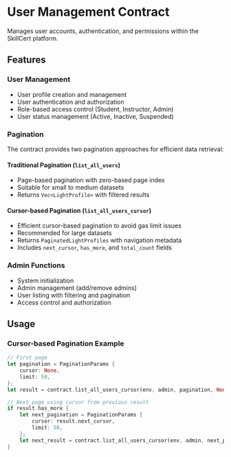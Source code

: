 # User Management Contract

Manages user accounts, authentication, and permissions within the SkillCert platform.

## Features

### User Management
- User profile creation and management
- User authentication and authorization
- Role-based access control (Student, Instructor, Admin)
- User status management (Active, Inactive, Suspended)

### Pagination
The contract provides two pagination approaches for efficient data retrieval:

#### Traditional Pagination (`list_all_users`)
- Page-based pagination with zero-based page index
- Suitable for small to medium datasets
- Returns `Vec<LightProfile>` with filtered results

#### Cursor-based Pagination (`list_all_users_cursor`)
- Efficient cursor-based pagination to avoid gas limit issues
- Recommended for large datasets
- Returns `PaginatedLightProfiles` with navigation metadata
- Includes `next_cursor`, `has_more`, and `total_count` fields

### Admin Functions
- System initialization
- Admin management (add/remove admins)
- User listing with filtering and pagination
- Access control and authorization

## Usage

### Cursor-based Pagination Example
```rust
// First page
let pagination = PaginationParams {
    cursor: None,
    limit: 50,
};
let result = contract.list_all_users_cursor(env, admin, pagination, None, None);

// Next page using cursor from previous result
if result.has_more {
    let next_pagination = PaginationParams {
        cursor: result.next_cursor,
        limit: 50,
    };
    let next_result = contract.list_all_users_cursor(env, admin, next_pagination, None, None);
}
```